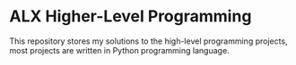 # ALX Higher-Level Programming
This repository stores my solutions to the high-level programming projects, most projects are written in Python programming language.

